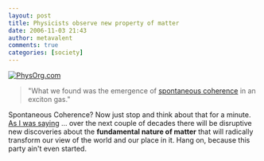 ```yaml
---
layout: post
title: Physicists observe new property of matter
date: 2006-11-03 21:43
author: metavalent
comments: true
categories: [society]
---
```

<a target="_ blank" href="http://www.physorg.com/news81692711.html"><img align="bottom" alt="PhysOrg.com" title="PhysOrg.com" src="http://img101.imageshack.us/img101/4854/newslogodu0.gif" /></a>
<blockquote>"What we found was the emergence of <a target="_ blank" href="http://www.physorg.com/news81692711.html">spontaneous coherence</a> in an exciton gas."</blockquote>
Spontaneous Coherence? Now just stop and think about that for a minute.
<a href="http://metavalent.info/?p=488">As I was saying</a> ... over the next couple of decades there will be disruptive new discoveries about the <strong>fundamental nature of matter</strong> that will radically transform our view of the world and our place in it. Hang on, because this party ain't even started.

